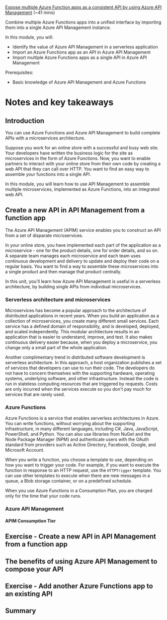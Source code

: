 [Expose multiple Azure Function apps as a consistent API by using Azure API Management](https://docs.microsoft.com/en-us/learn/modules/build-serverless-api-with-functions-api-management/) (~41 mins)

Combine multiple Azure Functions apps into a unified interface by importing them into a single Azure API Management instance.

In this module, you will:

- Identify the value of Azure API Management in a serverless application
- Import an Azure Functions app as an API in Azure API Management
- Import multiple Azure Functions apps as a single API in Azure API Management

Prerequisites:

- Basic knowledge of Azure API Management and Azure Functions

# Notes and key takeaways

## Introduction

You can use Azure Functions and Azure API Management to build complete APIs with a microservices architecture.

Suppose you work for an online store with a successful and busy web site. Your developers have written the business logic for the site as microservices in the form of Azure Functions. Now, you want to enable partners to interact with your online store from their own code by creating a web API that they can call over HTTP. You want to find an easy way to assemble your functions into a single API.

In this module, you will learn how to use API Management to assemble multiple microservices, implemented as Azure Functions, into an integrated web API.

## Create a new API in API Management from a function app

The Azure API Management (APIM) service enables you to construct an API from a set of disparate microservices.

In your online store, you have implemented each part of the application as a microservice - one for the product details, one for order details, and so on. A separate team manages each microservice and each team uses continuous development and delivery to update and deploy their code on a regular basis. You want to find a way to assemble these microservices into a single product and then manage that product centrally.

In this unit, you'll learn how Azure API Management is useful in a serverless architecture, by building single APIs from individual microservices.

### Serverless architecture and microservices

Microservices has become a popular approach to the architecture of distributed applications in recent years. When you build an application as a collection of microservices, you create many different small services. Each service has a defined domain of responsibility, and is developed, deployed, and scaled independently. This modular architecture results in an application that is easier to understand, improve, and test. It also makes continuous delivery easier because, when you deploy a microservice, you change only a small part of the whole application.

Another complimentary trend in distributed software development is serverless architecture. In this approach, a host organization publishes a set of services that developers can use to run their code. The developers do not have to concern themselves with the supporting hardware, operating systems, underlying software, and other infrastructure. Instead the code is run in stateless computing resources that are triggered by requests. Costs are only incurred when the services execute so you don't pay much for services that are rarely used.

### Azure Functions

Azure Functions is a service that enables serverless architectures in Azure. You can write functions, without worrying about the supporting infrastructure, in many different languages, including C#, Java, JavaScript, PowerShell, and Python. You can also use libraries from NuGet and the Node Package Manager (NPM) and authenticate users with the OAuth standard from providers such as Active Directory, Facebook, Google, and Microsoft Account.

When you write a function, you choose a template to use, depending on how you want to trigger your code. For example, if you want to execute the function in response to an HTTP request, use the `HTTPTrigger` template. You can use other templates to execute when there are new messages in a queue, a Blob storage container, or on a predefined schedule.

When you use Azure Functions in a Consumption Plan, you are charged only for the time that your code runs.

### Azure API Management

#### APIM Consumption Tier

## Exercise - Create a new API in API Management from a function app

## The benefits of using Azure API Management to compose your API

## Exercise - Add another Azure Functions app to an existing API

## Summary
